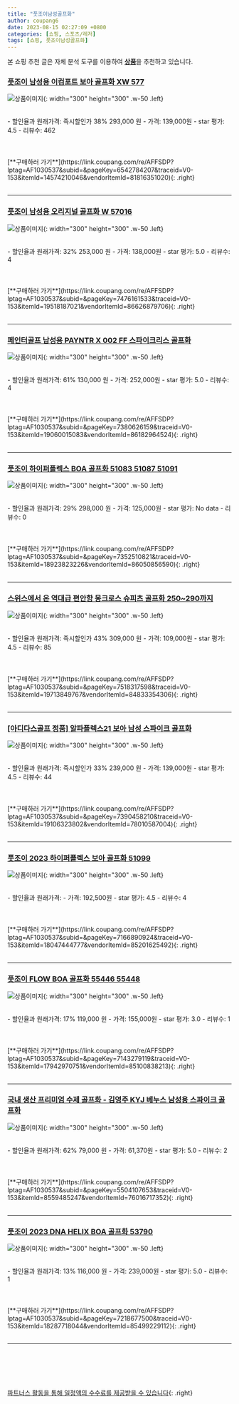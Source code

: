 ```yaml
---
title: "풋조이남성골프화"
author: coupang6
date: 2023-08-15 02:27:09 +0800
categories: [쇼핑, 스포츠/레저]
tags: [쇼핑, 풋조이남성골프화]
---
```


본 쇼핑 추천 글은 자체 분석 도구를 이용하여 [**상품**](https://link.coupang.com/a/bao1ui)을 추천하고 있습니다.

### [풋조이 남성용 이컴포트 보아 골프화 XW 577](https://link.coupang.com/re/AFFSDP?lptag=AF1030537&subid=&pageKey=6542784207&traceid=V0-153&itemId=14574210046&vendorItemId=81816351020)

![상품이미지](https://thumbnail9.coupangcdn.com/thumbnails/remote/230x230ex/image/retail/images/4110626291037926-74e58534-da9a-4272-a80b-ef5d23069733.jpg){: width="300" height="300" .w-50 .left}


<br>
- 할인율과 원래가격: 즉시할인가 38%  293,000   원
- 가격: 139,000원
- star 평가: 4.5
- 리뷰수: 462
<br>
<br>
<br>
<br>
[**구매하러 가기**](https://link.coupang.com/re/AFFSDP?lptag=AF1030537&subid=&pageKey=6542784207&traceid=V0-153&itemId=14574210046&vendorItemId=81816351020){: .right}
<br>
<br>

---

### [풋조이 남성용 오리지널 골프화 W 57016](https://link.coupang.com/re/AFFSDP?lptag=AF1030537&subid=&pageKey=7476161533&traceid=V0-153&itemId=19518187021&vendorItemId=86626879706)

![상품이미지](https://thumbnail6.coupangcdn.com/thumbnails/remote/230x230ex/image/retail/images/2023/07/19/11/2/14851623-7694-412a-9c75-3bec84d24dcf.jpg){: width="300" height="300" .w-50 .left}


<br>
- 할인율과 원래가격: 32%  253,000   원
- 가격: 138,000원
- star 평가: 5.0
- 리뷰수: 4
<br>
<br>
<br>
<br>
[**구매하러 가기**](https://link.coupang.com/re/AFFSDP?lptag=AF1030537&subid=&pageKey=7476161533&traceid=V0-153&itemId=19518187021&vendorItemId=86626879706){: .right}
<br>
<br>

---

### [페인터골프 남성용 PAYNTR X 002 FF 스파이크리스 골프화](https://link.coupang.com/re/AFFSDP?lptag=AF1030537&subid=&pageKey=7380626159&traceid=V0-153&itemId=19060015083&vendorItemId=86182964524)

![상품이미지](https://thumbnail6.coupangcdn.com/thumbnails/remote/230x230ex/image/retail/images/4190825665249050-e45d1314-849c-4047-b95d-c450a8c2390f.jpg){: width="300" height="300" .w-50 .left}


<br>
- 할인율과 원래가격: 61%  130,000   원
- 가격: 252,000원
- star 평가: 5.0
- 리뷰수: 4
<br>
<br>
<br>
<br>
[**구매하러 가기**](https://link.coupang.com/re/AFFSDP?lptag=AF1030537&subid=&pageKey=7380626159&traceid=V0-153&itemId=19060015083&vendorItemId=86182964524){: .right}
<br>
<br>

---

### [풋조이 하이퍼플렉스 BOA 골프화 51083 51087 51091](https://link.coupang.com/re/AFFSDP?lptag=AF1030537&subid=&pageKey=7352510821&traceid=V0-153&itemId=18923823226&vendorItemId=86050856590)

![상품이미지](https://thumbnail9.coupangcdn.com/thumbnails/remote/230x230ex/image/vendor_inventory/f845/057fe8b3ef225c27dbf554dd6df328f77fdb1d7125e952fff3ebe9d4cac3.jpg){: width="300" height="300" .w-50 .left}


<br>
- 할인율과 원래가격: 29%  298,000   원
- 가격: 125,000원
- star 평가: No data
- 리뷰수: 0
<br>
<br>
<br>
<br>
[**구매하러 가기**](https://link.coupang.com/re/AFFSDP?lptag=AF1030537&subid=&pageKey=7352510821&traceid=V0-153&itemId=18923823226&vendorItemId=86050856590){: .right}
<br>
<br>

---

### [스위스에서 온 역대급 편안함 몽크로스 슈피츠 골프화 250~290까지](https://link.coupang.com/re/AFFSDP?lptag=AF1030537&subid=&pageKey=7518317598&traceid=V0-153&itemId=19713849767&vendorItemId=84833354306)

![상품이미지](https://thumbnail6.coupangcdn.com/thumbnails/remote/230x230ex/image/vendor_inventory/0cf6/3d3f97ba4f2aa66bf7e5db8d2cfb22b9db2e26edf1c4a4d34093012784a0.jpg){: width="300" height="300" .w-50 .left}


<br>
- 할인율과 원래가격: 즉시할인가 43%  309,000   원
- 가격: 109,000원
- star 평가: 4.5
- 리뷰수: 85
<br>
<br>
<br>
<br>
[**구매하러 가기**](https://link.coupang.com/re/AFFSDP?lptag=AF1030537&subid=&pageKey=7518317598&traceid=V0-153&itemId=19713849767&vendorItemId=84833354306){: .right}
<br>
<br>

---

### [[아디다스골프 정품] 알파플렉스21 보아 남성 스파이크 골프화](https://link.coupang.com/re/AFFSDP?lptag=AF1030537&subid=&pageKey=7390458210&traceid=V0-153&itemId=19106323802&vendorItemId=78010587004)

![상품이미지](https://thumbnail7.coupangcdn.com/thumbnails/remote/230x230ex/image/vendor_inventory/1a50/d2c9cfedd05d96243548613eddf745138e98c3fbfbd870660f92a8d38cc7.jpg){: width="300" height="300" .w-50 .left}


<br>
- 할인율과 원래가격: 즉시할인가 33%  239,000   원
- 가격: 139,000원
- star 평가: 4.5
- 리뷰수: 44
<br>
<br>
<br>
<br>
[**구매하러 가기**](https://link.coupang.com/re/AFFSDP?lptag=AF1030537&subid=&pageKey=7390458210&traceid=V0-153&itemId=19106323802&vendorItemId=78010587004){: .right}
<br>
<br>

---

### [풋조이 2023 하이퍼플렉스 보아 골프화 51099](https://link.coupang.com/re/AFFSDP?lptag=AF1030537&subid=&pageKey=7166890924&traceid=V0-153&itemId=18047444777&vendorItemId=85201625492)

![상품이미지](https://thumbnail9.coupangcdn.com/thumbnails/remote/230x230ex/image/vendor_inventory/6882/1a14cb1f8ce202926a84da300f1c6f4ccffaaf7663c1aa24590d77c66f86.jpg){: width="300" height="300" .w-50 .left}


<br>
- 할인율과 원래가격: 
- 가격: 192,500원
- star 평가: 4.5
- 리뷰수: 4
<br>
<br>
<br>
<br>
[**구매하러 가기**](https://link.coupang.com/re/AFFSDP?lptag=AF1030537&subid=&pageKey=7166890924&traceid=V0-153&itemId=18047444777&vendorItemId=85201625492){: .right}
<br>
<br>

---

### [풋조이 FLOW BOA 골프화 55446 55448](https://link.coupang.com/re/AFFSDP?lptag=AF1030537&subid=&pageKey=7143279119&traceid=V0-153&itemId=17942970751&vendorItemId=85100838213)

![상품이미지](https://thumbnail7.coupangcdn.com/thumbnails/remote/230x230ex/image/vendor_inventory/bb96/962b81d60e76707027f7b39c9ff8f1564dd1a02a1d50a745ff2581a08c25.jpg){: width="300" height="300" .w-50 .left}


<br>
- 할인율과 원래가격: 17%  119,000   원
- 가격: 155,000원
- star 평가: 3.0
- 리뷰수: 1
<br>
<br>
<br>
<br>
[**구매하러 가기**](https://link.coupang.com/re/AFFSDP?lptag=AF1030537&subid=&pageKey=7143279119&traceid=V0-153&itemId=17942970751&vendorItemId=85100838213){: .right}
<br>
<br>

---

### [국내 생산 프리미엄 수제 골프화 - 김영주 KYJ 베누스 남성용 스파이크 골프화](https://link.coupang.com/re/AFFSDP?lptag=AF1030537&subid=&pageKey=5504107653&traceid=V0-153&itemId=8559485247&vendorItemId=76016717352)

![상품이미지](https://thumbnail9.coupangcdn.com/thumbnails/remote/230x230ex/image/vendor_inventory/033d/0768105b768481b2dd6ea7595c424edb36ac1954ef7ffb28f21dc1692e18.jpg){: width="300" height="300" .w-50 .left}


<br>
- 할인율과 원래가격: 62%  79,000   원
- 가격: 61,370원
- star 평가: 5.0
- 리뷰수: 2
<br>
<br>
<br>
<br>
[**구매하러 가기**](https://link.coupang.com/re/AFFSDP?lptag=AF1030537&subid=&pageKey=5504107653&traceid=V0-153&itemId=8559485247&vendorItemId=76016717352){: .right}
<br>
<br>

---

### [풋조이 2023 DNA HELIX BOA 골프화 53790](https://link.coupang.com/re/AFFSDP?lptag=AF1030537&subid=&pageKey=7218677500&traceid=V0-153&itemId=18287718044&vendorItemId=85499229112)

![상품이미지](https://thumbnail8.coupangcdn.com/thumbnails/remote/230x230ex/image/vendor_inventory/241a/2de35ae6595abe601aeb63cb138ae5bd956c3ba2e654a3cc4840c7da8fbb.jpg){: width="300" height="300" .w-50 .left}


<br>
- 할인율과 원래가격: 13%  116,000   원
- 가격: 239,000원
- star 평가: 5.0
- 리뷰수: 1
<br>
<br>
<br>
<br>
[**구매하러 가기**](https://link.coupang.com/re/AFFSDP?lptag=AF1030537&subid=&pageKey=7218677500&traceid=V0-153&itemId=18287718044&vendorItemId=85499229112){: .right}
<br>
<br>

---
<br><br><br><br><br> [파트너스 활동을 통해 일정액의 수수료를 제공받을 수 있습니다](https://link.coupang.com/a/bao1ui){: .right}